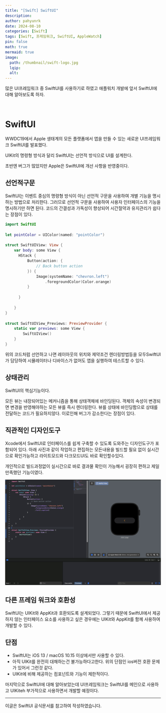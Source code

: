 ```yaml
---
title: "[Swift] SwiftUI"
description: 
author: pahyunrk
date: 2024-08-10
categories: [Swift]
tags: [Swift, 프레임워크, SwiftUI, AppleWatch]
pin: false
math: true
mermaid: true
image:
  path: /thumbnail/swift-logo.jpg
  lqip: 
  alt: 
---
```



많은 UI프레임워크 중 SwiftUI를 사용하기로 하였고 애플워치 개발에 앞서 SwiftUI에 대해 알아보도록 하자.
 
    
<br>

# SwiftUI
WWDC19에서 Apple 생태계의 모든 플랫폼에서 앱을 만들 수 있는 새로운 UI프레임워크 SwiftUI를 발표했다.

UIKit의 명령형 방식과 달리 SwiftUI는 선언적 방식으로 UI를 설계한다.

초반엔 버그가 많았지만 Apple은 SwiftUI에 개선 사항을 반영중이다.


## 선언적구문
SwiftUI는 이벤트 중심의 명령형 방식이 아닌 선언적 구문을 사용하여 개별 기능을 명시하는 방법으로 처리한다. 
그러므로 선언적 구문을 사용하여 사용자 인터페이스의 기능을 명시하기만 하면 된다.
코드의 간결성과 가독성이 향상되어 시간절약과 유지관리가 쉽다는 장점이 있다.

```swift
import SwiftUI

let pointColor = UIColor(named: "pointColor")

struct SwiftUIView: View {
    var body: some View {
      HStack {
          Button(action: {
              // Back button action
          }) {
              Image(systemName: "chevron.left")
                  .foregroundColor(Color.orange)
          }
          
      }
        
    }
}

struct SwiftUIView_Previews: PreviewProvider {
    static var previews: some View {
        SwiftUIView()
    }
}
```


위의 코드처럼 선언하고 나면 레이아웃의 위치와 제약조건 렌더링방법등을 모두SwiftUI가 담당하여 시뮬레이터나 디바이스가 없어도 앱을 실행하여 테스트할 수 있다.

## 상태관리
SwiftUI의 핵심기능이다. 

모든 뷰는 내장되어있는 메커니즘을 통해 상태객체에 바인딩된다.
객체의 속성이 변경되면 변경을 반영해야하는 모든 뷰를 즉시 렌더링한다.
뷰를 상태에 바인딩함으로 상태를 전달하는 코드가 필요하지않다. 이로인해 버그가 감소한다는 장점이 있다.


## 직관적인 디자인도구
Xcode에서 SwiftUI로 인터페이스를 쉽게 구축할 수 있도록 도와주는 디자인도구가 포함되어 있다. 아래 사진과 같이 작업하고 편집하는 모든내용을 빌드할 필요 없이 실시간으로 확인가능하고 라이트모드와 다크모드UI도 바로 확인할수있다.

개인적으로 빌드과정없이 실시간으로 바로 결과물 확인이 가능해서 굉장히 편하고 제일 만족했던 기능이였다. 
 

![DesignTool](/assets/img/postImg/xcode.png)

## 다른 프레임 워크와 호환성
SwiftUI는 UIKit와 AppKit과 호환되도록 설계되었다. 그렇기 때문에
SwiftUI에서 제공하지 않는 인터페이스 요소를 사용하고 싶은 경우에는 UIKit와 AppKit를 함께 사용하여 개발할 수 있다.

## 단점
- SwiftUI는 iOS 13 / macOS 10.15 이상에서만 사용할 수 있다.
- 아직 UIKit를 완전히 대채하는건 불가능하다고한다. 위의 단점인  ios버전 호환 문제가 있어서 그런것 같다.
- UIKit에 비해 제공하는 컴포넌트와 기능이 제한적이다.


마지막으로 SwiftUI에 대해 알아보았는데 UI프레임워크는 SwiftUI를 메인으로 사용하고 UIKiteh 부가적으로 사용하면서 개발할 예정이다.

----

이글은 SwiftUI 공식문서를 참고하여 작성하였습니다.